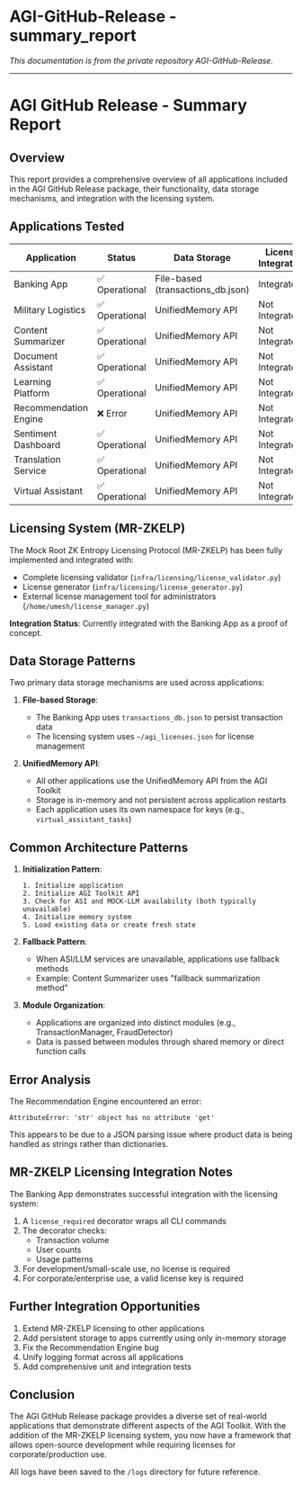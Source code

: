 # AGI-GitHub-Release - summary_report

*This documentation is from the private repository AGI-GitHub-Release.*

---

# AGI GitHub Release - Summary Report

## Overview
This report provides a comprehensive overview of all applications included in the AGI GitHub Release package, their functionality, data storage mechanisms, and integration with the licensing system.

## Applications Tested

| Application | Status | Data Storage | License Integration |
|-------------|--------|--------------|---------------------|
| Banking App | ✅ Operational | File-based (transactions_db.json) | Integrated |
| Military Logistics | ✅ Operational | UnifiedMemory API | Not Integrated |
| Content Summarizer | ✅ Operational | UnifiedMemory API | Not Integrated |
| Document Assistant | ✅ Operational | UnifiedMemory API | Not Integrated |
| Learning Platform | ✅ Operational | UnifiedMemory API | Not Integrated |
| Recommendation Engine | ❌ Error | UnifiedMemory API | Not Integrated |
| Sentiment Dashboard | ✅ Operational | UnifiedMemory API | Not Integrated |
| Translation Service | ✅ Operational | UnifiedMemory API | Not Integrated |
| Virtual Assistant | ✅ Operational | UnifiedMemory API | Not Integrated |

## Licensing System (MR-ZKELP)

The Mock Root ZK Entropy Licensing Protocol (MR-ZKELP) has been fully implemented and integrated with:
- Complete licensing validator (`infra/licensing/license_validator.py`)
- License generator (`infra/licensing/license_generator.py`)
- External license management tool for administrators (`/home/umesh/license_manager.py`)

**Integration Status**: Currently integrated with the Banking App as a proof of concept.

## Data Storage Patterns

Two primary data storage mechanisms are used across applications:

1. **File-based Storage**:
   - The Banking App uses `transactions_db.json` to persist transaction data
   - The licensing system uses `~/agi_licenses.json` for license management

2. **UnifiedMemory API**:
   - All other applications use the UnifiedMemory API from the AGI Toolkit
   - Storage is in-memory and not persistent across application restarts
   - Each application uses its own namespace for keys (e.g., `virtual_assistant_tasks`)

## Common Architecture Patterns

1. **Initialization Pattern**:
   ```
   1. Initialize application
   2. Initialize AGI Toolkit API
   3. Check for ASI and MOCK-LLM availability (both typically unavailable)
   4. Initialize memory system
   5. Load existing data or create fresh state
   ```

2. **Fallback Pattern**:
   - When ASI/LLM services are unavailable, applications use fallback methods
   - Example: Content Summarizer uses "fallback summarization method"

3. **Module Organization**:
   - Applications are organized into distinct modules (e.g., TransactionManager, FraudDetector)
   - Data is passed between modules through shared memory or direct function calls

## Error Analysis

The Recommendation Engine encountered an error:
```
AttributeError: 'str' object has no attribute 'get'
```

This appears to be due to a JSON parsing issue where product data is being handled as strings rather than dictionaries.

## MR-ZKELP Licensing Integration Notes

The Banking App demonstrates successful integration with the licensing system:

1. A `license_required` decorator wraps all CLI commands
2. The decorator checks:
   - Transaction volume
   - User counts
   - Usage patterns
3. For development/small-scale use, no license is required
4. For corporate/enterprise use, a valid license key is required

## Further Integration Opportunities

1. Extend MR-ZKELP licensing to other applications
2. Add persistent storage to apps currently using only in-memory storage
3. Fix the Recommendation Engine bug
4. Unify logging format across all applications
5. Add comprehensive unit and integration tests

## Conclusion

The AGI GitHub Release package provides a diverse set of real-world applications that demonstrate different aspects of the AGI Toolkit. With the addition of the MR-ZKELP licensing system, you now have a framework that allows open-source development while requiring licenses for corporate/production use.

All logs have been saved to the `/logs` directory for future reference.
